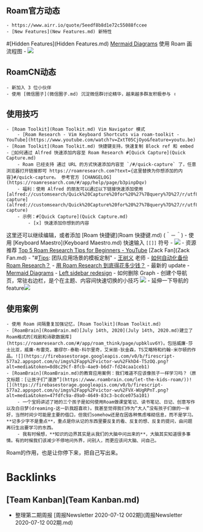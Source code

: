 
## Roam官方动态
    - https://www.airr.io/quote/5eedf8b8d1e72c55088fccee
    - [New Features](New Features.md) 新特性
        
#[Hidden Features](Hidden Features.md) [Mermaid Diagrams](https://roamresearch.com/#/app/help/page/kw78QlSZ6) 使用 Roam 画流程图
        - ![](https://firebasestorage.googleapis.com/v0/b/firescript-577a2.appspot.com/o/imgs%2Fapp%2Fvictor-wu%2F-o-W78GzCI.png?alt=media&token=c2247e1f-daff-438c-a857-12b081bff75b)

## RoamCN动态
    - 新加入 3 位小伙伴
    - 使用 [微信圈子](微信圈子.md) 沉淀微信群讨论精华，越来越多群友积极参与 ✌️

## 使用技巧
    - [Roam Toolkit](Roam Toolkit.md) Vim Navigator 模式
        - [Roam Research - Vim Keyboard Shortcuts via roam-toolkit - YouTube](https://www.youtube.com/watch?v=ZxtT05CjOyo&feature=youtu.be)
    - [Roam Toolkit](Roam Toolkit.md) 快捷键支持，快速复制 Block ref 和 embed
    - 🦾如何通过 Alfred 快速添加内容至 Roam Research #[Quick Capture](Quick Capture.md)
        - Roam 已经支持 通过 URL 的方式快速添加内容至 `/#/quick-capture` 了，任意浏览器打开链接即可 https://roamresearch.com?text={这里替换为你想添加的内容}#/quick-capture。 参考官方 [CHANGELOG](https://roamresearch.com/#/app/help/page/b3pinpDqv)
        - 福利：使用 Alfred 的朋友可以通过以下链接快速添加使用 [alfred://customsearch/Quick%20Capture%20for%20%27%7Bquery%7D%27/r/utf8/nospace/https%3A%2F%2Froamresearch.com%3Ftext%3D%7Bquery%7D%23%2Fquick-capture](alfred://customsearch/Quick%20Capture%20for%20%27%7Bquery%7D%27/r/utf8/nospace/https%3A%2F%2Froamresearch.com%3Ftext%3D%7Bquery%7D%23%2Fquick-capture)
        - 示例：#[Quick Capture](Quick Capture.md)
            - [x] 快速添加你想到的内容
这里还可以继续编辑，或者添加 [Roam 快捷键](Roam 快捷键.md)
(＾－＾)
    - 使用 [Keyboard Maestro](Keyboard Maestro.md) 快速输入 `[[]]` 符号
        - ![](https://firebasestorage.googleapis.com/v0/b/firescript-577a2.appspot.com/o/imgs%2Fapp%2Fvictor-wu%2F0FdQcHCs9v.png?alt=media&token=ded97c83-7a07-42c1-ab22-94077a53b239)
    - 资源推荐 [Top 5 Roam Research Tips for Beginners - YouTube](https://www.youtube.com/watch?v=b2Q5bAhtV9Y) [Zack Fan](Zack Fan.md)
    - "#[Tips](Tips.md): 团队应用场景的模板定制"
    - [王树义](王树义.md) 老师
        - [如何自动化备份 Roam Research？](https://b23.tv/bbXDVg)
        - [用 Roam Research 到底得花多少钱？](https://b23.tv/OR0qac)
    - 最新的 update
        - [Mermaid Diagrams](https://roamresearch.com/#/app/help/page/kw78QlSZ6)
        - [Left sidebar redesign](https://roamresearch.com/#/app/help/page/UxJ0nGW7v)
    - 如何删除 Graph
    - 创建个导航页，常驻右边栏，是个在主题、内容间快速切换的小技巧
![](https://firebasestorage.googleapis.com/v0/b/firescript-577a2.appspot.com/o/imgs%2Fapp%2Fvictor-wu%2FyDhpUBaC9q.png?alt=media&token=aee7bb72-9420-4841-a010-47c9202c3d4b)
        - 延伸一下导航的feature![](https://firebasestorage.googleapis.com/v0/b/firescript-577a2.appspot.com/o/imgs%2Fapp%2Fvictor-wu%2FvwIsGtxX0C.png?alt=media&token=243a26d9-73b8-415e-a6be-fe38dbcdfed2)

## 使用案例
    - 使用 Roam 间隔重复加强记忆，[Roam Toolkit](Roam Toolkit.md)  
    - [RoamBrain](RoamBrain.md)[July 14th, 2020](July 14th, 2020.md)建立了Roam格式的[戏剧和诗歌数据库](https://roamresearch.com/#/app/roam_think/page/upbkluv6Y)。包括威廉·莎士比亚，威廉·布雷克，塞缪尔·泰勒·科尔里奇，艾米丽·狄金森，TS艾略特和约翰·米尔顿的作品。![](https://firebasestorage.googleapis.com/v0/b/firescript-577a2.appspot.com/o/imgs%2Fapp%2Fvictor-wu%2FkhD4-T5zOQ.png?alt=media&token=8d8c29cf-8fcb-4ae9-b6d7-fd24caa1ceb1)
    - [RoamBrain](RoamBrain.md)的教育应用案例：我们难道不应该像孩子一样学习吗？（原文标题：[让孩子们“漫游”](https://www.roambrain.com/let-the-kids-roam/))![](https://firebasestorage.googleapis.com/v0/b/firescript-577a2.appspot.com/o/imgs%2Fapp%2Fvictor-wu%2FVX-WUgRPnT.png?alt=media&token=47fdfc9a-d9a0-4649-83c3-bcdce075a101)
        - 一个宝妈讲述了她的三个孩子是如何使用Roam做课堂笔记、读书笔记、日记、创意写作以及白日梦(dreaming-这一趴我超喜欢)。我甚至觉得我们作为“大人”没有孩子们做的一半好，当然时间少可能是主要的借口，但我们somehow还是在因各种焦虑堆砌信息，而不是学习。**记多少字不是重点**，重点是你从记的东西里要反复的看、反复的想、反复的提问，由问题再衍生出要学习的东西。
        - 我有时候想，**知识的边界其实是从我们的大脑中问出来的**，大脑其实知道很多事情。有的时候我们该减少不停地问外界，问别人，而更应该问大脑、问自己。

Roam的作用，也是让你停下来，把自己写出来。

# Backlinks
## [Team Kanban](Team Kanban.md)
- 整理第二期周报 [周报Newsletter 2020-07-12 002期](周报Newsletter 2020-07-12 002期.md)

